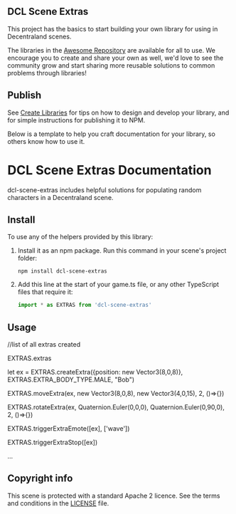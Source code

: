 ## DCL Scene Extras

This project has the basics to start building your own library for using in Decentraland scenes.

The libraries in the [Awesome Repository](https://github.com/decentraland-scenes/Awesome-Repository#Libraries) are available for all to use. We encourage you to create and share your own as well, we'd love to see the community grow and start sharing more reusable solutions to common problems through libraries!

## Publish

See [Create Libraries](https://docs.decentraland.org/development-guide/create-libraries/) for tips on how to design and develop your library, and for simple instructions for publishing it to NPM.

Below is a template to help you craft documentation for your library, so others know how to use it.

# DCL Scene Extras Documentation

dcl-scene-extras includes helpful solutions for populating random characters in a Decentraland scene.

## Install

To use any of the helpers provided by this library:

1. Install it as an npm package. Run this command in your scene's project folder:

   ```
   npm install dcl-scene-extras
   ```

2. Add this line at the start of your game.ts file, or any other TypeScript files that require it:

   ```ts
   import * as EXTRAS from 'dcl-scene-extras'
   ```

## Usage

//list of all extras created

EXTRAS.extras

let ex = EXTRAS.createExtra({position: new Vector3(8,0,8)}, EXTRAS.EXTRA_BODY_TYPE.MALE, "Bob")

EXTRAS.moveExtra(ex, new Vector3(8,0,8), new Vector3(4,0,15), 2, ()=>{})

EXTRAS.rotateExtra(ex, Quaternion.Euler(0,0,0), Quaternion.Euler(0,90,0), 2, ()=>{})

EXTRAS.triggerExtraEmote([ex], ['wave'])

EXTRAS.triggerExtraStop([ex])

...

## Copyright info

This scene is protected with a standard Apache 2 licence. See the terms and conditions in the [LICENSE](/LICENSE) file.
